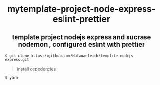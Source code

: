 <h1 align='center'> mytemplate-project-node-express-eslint-prettier </h1>
<h2 align='center'> template project nodejs express and sucrase nodemon , configured eslint with prettier</h2>

 `$ git clone https://github.com/Natanaelvich/template-nodejs-express.git`
  
  > install depedencies
  
 `$ yarn`
